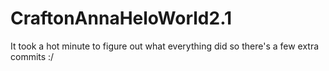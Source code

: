 # CraftonAnnaHeloWorld2.1

It took a hot minute to figure out what everything did so there's a few extra commits :/
